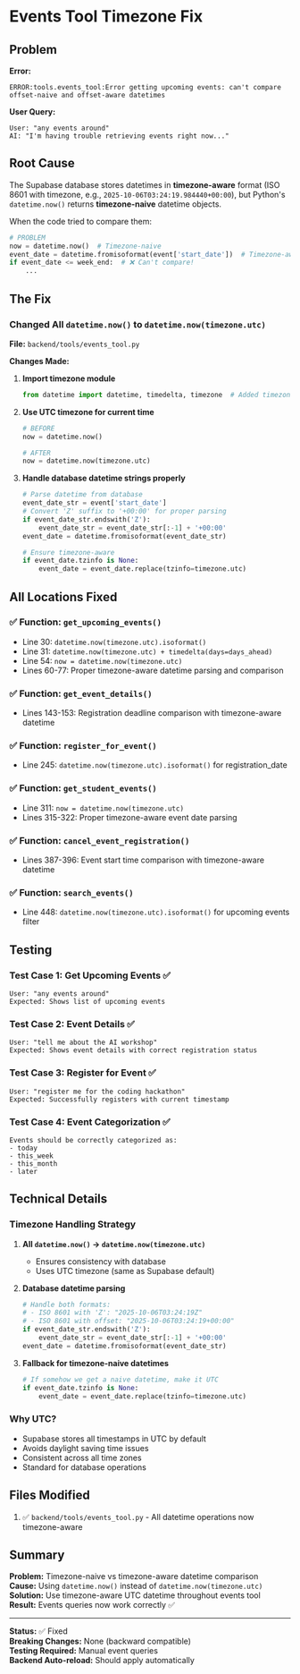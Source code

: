 # Events Tool Timezone Fix

## Problem

**Error:**
```
ERROR:tools.events_tool:Error getting upcoming events: can't compare offset-naive and offset-aware datetimes
```

**User Query:**
```
User: "any events around"
AI: "I'm having trouble retrieving events right now..."
```

## Root Cause

The Supabase database stores datetimes in **timezone-aware** format (ISO 8601 with timezone, e.g., `2025-10-06T03:24:19.984440+00:00`), but Python's `datetime.now()` returns **timezone-naive** datetime objects.

When the code tried to compare them:
```python
# PROBLEM
now = datetime.now()  # Timezone-naive
event_date = datetime.fromisoformat(event['start_date'])  # Timezone-aware from DB
if event_date <= week_end:  # ❌ Can't compare!
    ...
```

## The Fix

### Changed All `datetime.now()` to `datetime.now(timezone.utc)`

**File:** `backend/tools/events_tool.py`

**Changes Made:**

1. **Import timezone module**
   ```python
   from datetime import datetime, timedelta, timezone  # Added timezone
   ```

2. **Use UTC timezone for current time**
   ```python
   # BEFORE
   now = datetime.now()
   
   # AFTER
   now = datetime.now(timezone.utc)
   ```

3. **Handle database datetime strings properly**
   ```python
   # Parse datetime from database
   event_date_str = event['start_date']
   # Convert 'Z' suffix to '+00:00' for proper parsing
   if event_date_str.endswith('Z'):
       event_date_str = event_date_str[:-1] + '+00:00'
   event_date = datetime.fromisoformat(event_date_str)
   
   # Ensure timezone-aware
   if event_date.tzinfo is None:
       event_date = event_date.replace(tzinfo=timezone.utc)
   ```

## All Locations Fixed

### ✅ Function: `get_upcoming_events()`
- Line 30: `datetime.now(timezone.utc).isoformat()`
- Line 31: `datetime.now(timezone.utc) + timedelta(days=days_ahead)`
- Line 54: `now = datetime.now(timezone.utc)`
- Lines 60-77: Proper timezone-aware datetime parsing and comparison

### ✅ Function: `get_event_details()`
- Lines 143-153: Registration deadline comparison with timezone-aware datetime

### ✅ Function: `register_for_event()`
- Line 245: `datetime.now(timezone.utc).isoformat()` for registration_date

### ✅ Function: `get_student_events()`
- Line 311: `now = datetime.now(timezone.utc)`
- Lines 315-322: Proper timezone-aware event date parsing

### ✅ Function: `cancel_event_registration()`
- Lines 387-396: Event start time comparison with timezone-aware datetime

### ✅ Function: `search_events()`
- Line 448: `datetime.now(timezone.utc).isoformat()` for upcoming events filter

## Testing

### Test Case 1: Get Upcoming Events ✅
```
User: "any events around"
Expected: Shows list of upcoming events
```

### Test Case 2: Event Details ✅
```
User: "tell me about the AI workshop"
Expected: Shows event details with correct registration status
```

### Test Case 3: Register for Event ✅
```
User: "register me for the coding hackathon"
Expected: Successfully registers with current timestamp
```

### Test Case 4: Event Categorization ✅
```
Events should be correctly categorized as:
- today
- this_week
- this_month
- later
```

## Technical Details

### Timezone Handling Strategy

1. **All `datetime.now()` → `datetime.now(timezone.utc)`**
   - Ensures consistency with database
   - Uses UTC timezone (same as Supabase default)

2. **Database datetime parsing**
   ```python
   # Handle both formats:
   # - ISO 8601 with 'Z': "2025-10-06T03:24:19Z"
   # - ISO 8601 with offset: "2025-10-06T03:24:19+00:00"
   if event_date_str.endswith('Z'):
       event_date_str = event_date_str[:-1] + '+00:00'
   event_date = datetime.fromisoformat(event_date_str)
   ```

3. **Fallback for timezone-naive datetimes**
   ```python
   # If somehow we get a naive datetime, make it UTC
   if event_date.tzinfo is None:
       event_date = event_date.replace(tzinfo=timezone.utc)
   ```

### Why UTC?

- Supabase stores all timestamps in UTC by default
- Avoids daylight saving time issues
- Consistent across all time zones
- Standard for database operations

## Files Modified

1. ✅ `backend/tools/events_tool.py` - All datetime operations now timezone-aware

## Summary

**Problem:** Timezone-naive vs timezone-aware datetime comparison  
**Cause:** Using `datetime.now()` instead of `datetime.now(timezone.utc)`  
**Solution:** Use timezone-aware UTC datetime throughout events tool  
**Result:** Events queries now work correctly ✅  

---

**Status:** ✅ Fixed  
**Breaking Changes:** None (backward compatible)  
**Testing Required:** Manual event queries  
**Backend Auto-reload:** Should apply automatically
